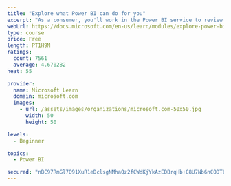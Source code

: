 ```yaml
---
title: "Explore what Power BI can do for you"
excerpt: "As a consumer, you'll work in the Power BI service to review and interact with content that has been shared with you. This module provides the foundational information that you need to work effectively in the Power BI service."
webUrl: https://docs.microsoft.com/en-us/learn/modules/explore-power-bi-service/
type: course
price: Free
length: PT1H9M
ratings:
  count: 7561
  average: 4.670282
heat: 55

provider:
  name: Microsoft Learn
  domain: microsoft.com
  images:
    - url: /assets/images/organizations/microsoft.com-50x50.jpg
      width: 50
      height: 50

levels:
  - Beginner

topics:
  - Power BI

secured: "nBC97RmGl7O91XuR1eDclsgNMhaQz2fCWdKjYkAzEDBrqHb+C8U7Nb6nCODTLCOxP07B5FmgoBt0gIb/GSESRbtonvmZHoeoCNAtxUQ4pL8BZ5YFSCbY6BmivitGQseCZM6jK3jSoZ/XsstoQdhvFcz4JAB9wzr281ExM4e/LJNzSysVcGcqfdrSBhW99QxJRQbmFS47YkYQKIopimILrsGHAKiQgZI4Hb46tJal31aN0DRCvDmPaO7hRV1X11Hh50dqzfriMeadPJsDYQtbfSFCzroHUM88js/DcbIisX1YQBSHcMq7Mgl539QF0lyZbXH/d3THHATPvwUuHPhbhEGK2eQCqqxVOolTqL1nF3KXUfd6J/IV0cVh21iQIsbVpzcJWWE+ey3kF0alpFZ9TEUjoXkXA57R655GpME+tVc=;VLgP48niRjol5mgqFaxPFA=="
---
```


